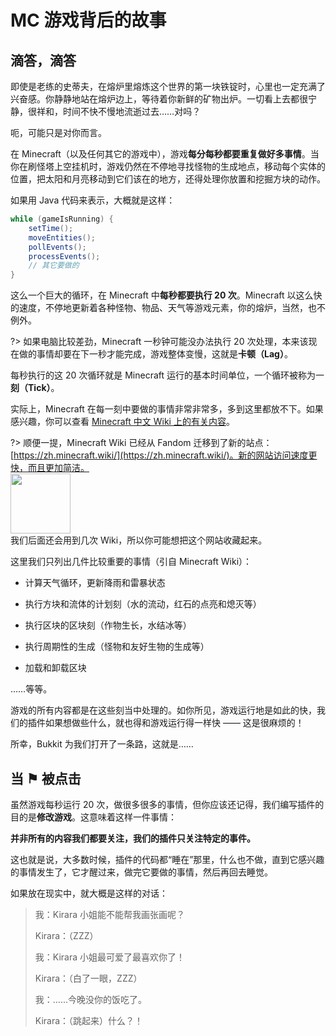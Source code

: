 # MC 游戏背后的故事

## 滴答，滴答

即使是老练的史蒂夫，在熔炉里熔炼这个世界的第一块铁锭时，心里也一定充满了兴奋感。你静静地站在熔炉边上，等待着你新鲜的矿物出炉。一切看上去都很宁静，很祥和，时间不快不慢地流逝过去……对吗？

呃，可能只是对你而言。

在 Minecraft（以及任何其它的游戏中），游戏**每分每秒都要重复做好多事情**。当你在刷怪塔上空挂机时，游戏仍然在不停地寻找怪物的生成地点，移动每个实体的位置，把太阳和月亮移动到它们该在的地方，还得处理你放置和挖掘方块的动作。

如果用 Java 代码来表示，大概就是这样：

```java
while (gameIsRunning) {
    setTime();
    moveEntities();
    pollEvents();
    processEvents();
    // 其它要做的
}
```

这么一个巨大的循环，在 Minecraft 中**每秒都要执行 20 次**。Minecraft 以这么快的速度，不停地更新着各种怪物、物品、天气等游戏元素，你的熔炉，当然，也不例外。

?> 如果电脑比较差劲，Minecraft 一秒钟可能没办法执行 20 次处理，本来该现在做的事情却要在下一秒才能完成，游戏整体变慢，这就是**卡顿（Lag）**。

每秒执行的这 20 次循环就是 Minecraft 运行的基本时间单位，一个循环被称为一**刻（Tick）**。

实际上，Minecraft 在每一刻中要做的事情非常非常多，多到这里都放不下。如果感兴趣，你可以查看 [Minecraft 中文 Wiki 上的有关内容](https://zh.minecraft.wiki/w/%E5%88%BB#%E6%B8%B8%E6%88%8F%E5%88%BB%E6%B5%81%E7%A8%8B)。

?> 顺便一提，Minecraft Wiki 已经从 Fandom 迁移到了新的站点：[https://zh.minecraft.wiki/](https://zh.minecraft.wiki/)。新的网站访问速度更快，而且更加简洁。<br/><img style="height:6rem" src="https://zh.minecraft.wiki/images/Forking_from_Fandom_poster.png?68357"/><br/>我们后面还会用到几次 Wiki，所以你可能想把这个网站收藏起来。

这里我们只列出几件比较重要的事情（引自 Minecraft Wiki）：

- 计算天气循环，更新降雨和雷暴状态

- 执行方块和流体的计划刻（水的流动，红石的点亮和熄灭等）

- 执行区块的区块刻（作物生长，水结冰等）

- 执行周期性的生成（怪物和友好生物的生成等）

- 加载和卸载区块

……等等。

游戏的所有内容都是在这些刻当中处理的。如你所见，游戏运行地是如此的快，我们的插件如果想做些什么，就也得和游戏运行得一样快 —— 这是很麻烦的！

所幸，Bukkit 为我们打开了一条路，这就是……

## 当 ⚑ 被点击

虽然游戏每秒运行 20 次，做很多很多的事情，但你应该还记得，我们编写插件的目的是**修改游戏**。这意味着这样一件事情：

**并非所有的内容我们都要关注，我们的插件只关注特定的事件。**

这也就是说，大多数时候，插件的代码都“睡在”那里，什么也不做，直到它感兴趣的事情发生了，它才醒过来，做完它要做的事情，然后再回去睡觉。

如果放在现实中，就大概是这样的对话：

> 我：Kirara 小姐能不能帮我画张画呢？
> 
> Kirara：（ZZZ）
> 
> 我：Kirara 小姐最可爱了最喜欢你了！
> 
> Kirara：（白了一眼，ZZZ）
> 
> 我：……今晚没你的饭吃了。
> 
> Kirara：（跳起来）什么？！


